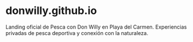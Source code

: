 # donwilly.github.io
Landing oficial de Pesca con Don Willy en Playa del Carmen. Experiencias privadas de pesca deportiva y conexión con la naturaleza.
